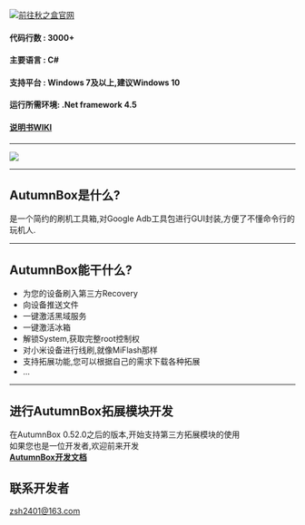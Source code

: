 [![](http://www.atmb.top/images/readmeheader.png "前往秋之盒官网")](http://www.atmb.top)   
#### 代码行数 : 3000+
#### 主要语言 : C#
#### 支持平台 : Windows 7及以上,建议Windows 10
#### 运行所需环境: .Net framework 4.5
#### [说明书WIKI](https://github.com/zsh2401/AutumnBox/wiki)
***
![](https://www.atmb.top/images/demo/demo0.png)
***
## AutumnBox是什么?
是一个简约的刷机工具箱,对Google Adb工具包进行GUI封装,方便了不懂命令行的玩机人.
***
## AutumnBox能干什么?
* 为您的设备刷入第三方Recovery
* 向设备推送文件
* 一键激活黑域服务
* 一键激活冰箱
* 解锁System,获取完整root控制权
* 对小米设备进行线刷,就像MiFlash那样
* 支持拓展功能,您可以根据自己的需求下载各种拓展
* ...
***
## 进行AutumnBox拓展模块开发
在AutumnBox 0.52.0之后的版本,开始支持第三方拓展模块的使用    
如果您也是一位开发者,欢迎前来开发   
[**AutumnBox开发文档**](https://github.com/zsh2401/AutumnBox/wiki/zh_CN_AutumnBox%E5%BC%80%E5%8F%91%E6%96%87%E6%A1%A3)

## 联系开发者
zsh2401@163.com
